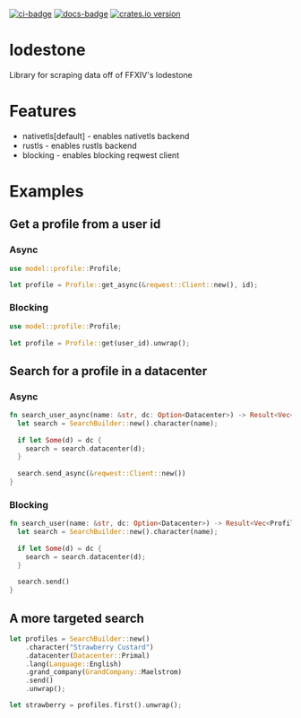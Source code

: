 [![ci-badge][]][ci] [![docs-badge][]][docs] [![crates.io version]][crates.io link]

# lodestone
Library for scraping data off of FFXIV's lodestone

# Features
* nativetls[default] - enables nativetls backend
* rustls - enables rustls backend
* blocking - enables blocking reqwest client

# Examples

## Get a profile from a user id
### Async
```rust
use model::profile::Profile;

let profile = Profile::get_async(&reqwest::Client::new(), id);
```

### Blocking
```rust
use model::profile::Profile;
  
let profile = Profile::get(user_id).unwrap();
```

## Search for a profile in a datacenter

### Async
```rust
fn search_user_async(name: &str, dc: Option<Datacenter>) -> Result<Vec<ProfileSearchResult>, Error> {
  let search = SearchBuilder::new().character(name);
        
  if let Some(d) = dc {
    search = search.datacenter(d);
  }
    
  search.send_async(&reqwest::Client::new())
}
```
### Blocking
```rust
fn search_user(name: &str, dc: Option<Datacenter>) -> Result<Vec<ProfileSearchResult>, Error> {
  let search = SearchBuilder::new().character(name);
        
  if let Some(d) = dc {
    search = search.datacenter(d);
  }
    
  search.send()
}
```


## A more targeted search
```rust
let profiles = SearchBuilder::new()
    .character("Strawberry Custard")
    .datacenter(Datacenter::Primal)
    .lang(Language::English)
    .grand_company(GrandCompany::Maelstrom)
    .send()
    .unwrap();

let strawberry = profiles.first().unwrap();
```

[ci]: https://travis-ci.org/Roughsketch/lodestone
[ci-badge]: https://img.shields.io/travis/Roughsketch/lodestone.svg?style=flat-square
[crates.io link]: https://crates.io/crates/lodestone
[crates.io version]: https://img.shields.io/crates/v/lodestone.svg?style=flat-square
[docs]: https://docs.rs/lodestone
[docs-badge]: https://img.shields.io/badge/docs-online-5023dd.svg?style=flat-square
